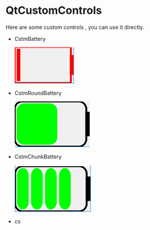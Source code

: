 # QtCustomControls
Here are some custom controls , you can use it directly.

* CstmBattery<p>
![CstmBattery](/IMAGE/CstmBattery.png)  

* CstmRoundBattery<p>
![CstmRoundBattery](/IMAGE/CstmRoundBattery.png)  

* CstmChunkBattery<p>
![CstmChunkBattery](/IMAGE/CstmChunkBattery.png)  

* cs

